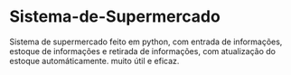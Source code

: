 # Sistema-de-Supermercado
 Sistema de supermercado feito em python, com entrada de informações, estoque de informações e retirada de informações, com atualização do estoque automáticamente. muito útil e eficaz.
